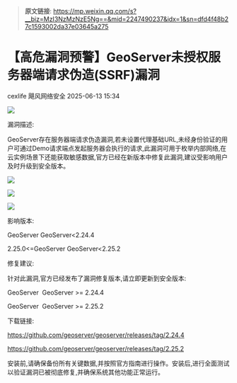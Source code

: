 > **原文链接**: https://mp.weixin.qq.com/s?__biz=MzI3NzMzNzE5Ng==&mid=2247490237&idx=1&sn=dfd4f48b27c1593002da37e03645a275

#  【高危漏洞预警】GeoServer未授权服务器端请求伪造(SSRF)漏洞  
cexlife  飓风网络安全   2025-06-13 15:34  
  
![](https://mmbiz.qpic.cn/mmbiz_png/ibhQpAia4xu00JuF3H4f2KzDKibco1S6H5k7cwUdOHMiaPUyXCx0p9V9jAibx6gG5upUX1icEf5yWm0vvwkP8Eianp0ibA/640?wx_fmt=png&from=appmsg "")  
  
漏洞描述:  
  
GeoServer存在服务器端请求伪造漏洞,若未设置代理基础URL,未经身份验证的用户可通过Demo请求端点发起服务器会执行的请求,此漏洞可用于枚举内部网络,在云实例场景下还能获取敏感数据,官方已经在新版本中修复此漏洞,建议受影响用户及时升级到安全版本。  
  
![](https://mmbiz.qpic.cn/mmbiz_png/ibhQpAia4xu00JuF3H4f2KzDKibco1S6H5kdiaQZjWddUusY8klG5OqNW0UaibY7yJBJFJ2q3xoib9xQ3wuoh1AjN8ow/640?wx_fmt=png&from=appmsg "")  
  
![](https://mmbiz.qpic.cn/mmbiz_png/ibhQpAia4xu00JuF3H4f2KzDKibco1S6H5kblnyIFbOxFajCbfNMzyrHDCIAoJeww2fu4LmaOc1MTBUYljKicuoWMg/640?wx_fmt=png&from=appmsg "")  
  
![](https://mmbiz.qpic.cn/mmbiz_png/ibhQpAia4xu00JuF3H4f2KzDKibco1S6H5kpLsuH1Q6icxC7KKoChs9R6RfDNn1sibH3S8YGuFPHEtOIgUeKJiaGs97g/640?wx_fmt=png&from=appmsg "")  
  
影响版本:  
  
GeoServer GeoServer<2.24.4  
  
2.25.0<=GeoServer GeoServer<2.25.2  
  
修复建议:  
  
针对此漏洞,官方已经发布了漏洞修复版本,请立即更新到安全版本:  
  
GeoServer  GeoServer >= 2.24.4  
  
GeoServer  GeoServer >= 2.25.2  
  
下载链接:  
  
https://github.com/geoserver/geoserver/releases/tag/2.24.4  
  
https://github.com/geoserver/geoserver/releases/tag/2.25.2  
  
安装前,请确保备份所有关键数据,并按照官方指南进行操作。安装后,进行全面测试以验证漏洞已被彻底修复,并确保系统其他功能正常运行。  
  
  
